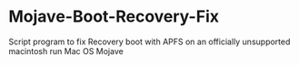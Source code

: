 # Mojave-Boot-Recovery-Fix
Script program to fix Recovery boot with APFS on an officially unsupported macintosh run Mac OS Mojave 
